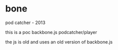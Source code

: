 # bone
pod catcher - 2013

this is a poc backbone.js podcatcher/player

the js is old and uses an old version of backbone.js
